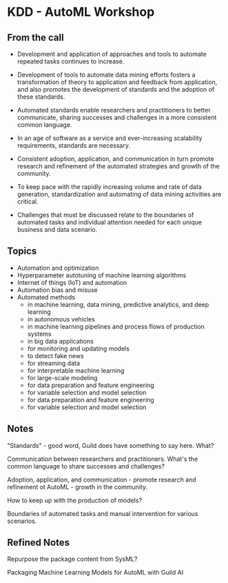# KDD - AutoML Workshop

## From the call

- Development and application of approaches and tools to automate
  repeated tasks continues to increase.

- Development of tools to automate data mining efforts fosters a
  transformation of theory to application and feedback from
  application, and also promotes the development of standards and the
  adoption of these standards.

- Automated standards enable researchers and practitioners to better
  communicate, sharing successes and challenges in a more consistent
  common language.

- In an age of software as a service and ever-increasing scalability
  requirements, standards are necessary.

- Consistent adoption, application, and communication in turn promote
  research and refinement of the automated strategies and growth of
  the community.

- To keep pace with the rapidly increasing volume and rate of data
  generation, standardization and automating of data mining activities
  are critical.

- Challenges that must be discussed relate to the boundaries of
  automated tasks and individual attention needed for each unique
  business and data scenario.

## Topics

- Automation and optimization
- Hyperparameter autotuning of machine learning algorithms
- Internet of things (IoT) and automation
- Automation bias and misuse
- Automated methods
  - in machine learning, data mining, predictive analytics, and deep learning
  - in autonomous vehicles
  - in machine learning pipelines and process flows of production systems
  - in big data applications
  - for monitoring and updating models
  - to detect fake news
  - for streaming data
  - for interpretable machine learning
  - for large-scale modeling
  - for data preparation and feature engineering
  - for variable selection and model selection
  - for data preparation and feature engineering
  - for variable selection and model selection

## Notes

"Standards" - good word, Guild does have something to say here. What?

Communication between researchers and practitioners. What's the common
language to share successes and challenges?

Adoption, application, and communication - promote research and
refinement ot AutoML - growth in the community.

How to keep up with the production of models?

Boundaries of automated tasks and manual intervention for various
scenarios.

## Refined Notes

Repurpose the package content from SysML?

Packaging Machine Learning Models for AutoML with Guild AI
